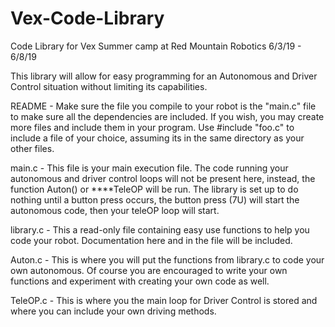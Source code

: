 # Vex-Code-Library
Code Library for Vex Summer camp at Red Mountain Robotics 6/3/19 - 6/8/19

This library will allow for easy programming for an Autonomous and Driver Control situation without limiting its capabilities.

README - Make sure the file you compile to your robot is the "main.c" file to make sure all the dependencies are included. If you wish,
you may create more files and include them in your program. Use #include "foo.c" to include a file of your choice, assuming its in the same
directory as your other files.

main.c - This file is your main execution file. The code running your autonomous and driver control loops will not be present here, 
instead, the function Auton() or ****TeleOP will be run. The library is set up to do nothing until a button press occurs, 
the button press (7U) will start the autonomous code, then your teleOP loop will start.

library.c - This a read-only file containing easy use functions to help you code your robot. Documentation here and in the file will be included.

Auton.c - This is where you will put the functions from library.c to code your own autonomous. Of course you are encouraged to write your own functions
and experiment with creating your own code as well. 

TeleOP.c - This is where you the main loop for Driver Control is stored and where you can include your own driving methods. 
